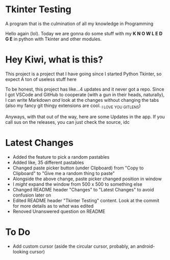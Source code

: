 # Tkinter Testing
 A program that is the culmination of all my knowledge in Programming

Hello again (lol). Today we are gonna do some stuff with my __K N O W L E D G E__ in python with Tkinter and other modules.

# Hey Kiwi, what is this?
 This project is a project that I have going since I started Python Tkinter, so expect A ton of useless stuff here

To be honest, this project has like...4 updates and it never got a repo. Since I got VSCode and GitHub to cooperate (with a gun in their heads, naturally), I can write Markdown _and_ look at the changes without changing the tabs (also my fancy git thingy extensions are cool.<sub> I LOVE YOU GITLENS</sub>)

Anyways, with that out of the way, here are some Updates in the app. If you call sus on the releases, you can just check the source, idc

# Latest Changes
- Added the feature to pick a random pastables
- Added like, 35 different pastables
- Changed paste picker button (under Clipboard) from "Copy to Clipboard" to "Give me a random thing to paste"
- Alongside the above change, paste picker changed position in window
- I *might* expand the window from 500 x 500 to something else
- Changed README header "Changes" to "Latest Changes" to avoid confusion later on
- Edited README header "Tkinter Testing" content. Look at the commit for more details as to _what_ was edited
- Renoved Unanswered question on README

# To Do
- Add custom cursor (aside the circular cursor, probably, an android-looking cursor)